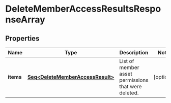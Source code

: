 

# DeleteMemberAccessResultsResponseArray


## Properties

Name | Type | Description | Notes
------------ | ------------- | ------------- | -------------
**items** | [**Seq&lt;DeleteMemberAccessResult&gt;**](DeleteMemberAccessResult.md) | List of member asset permissions that were deleted. |  [optional]



